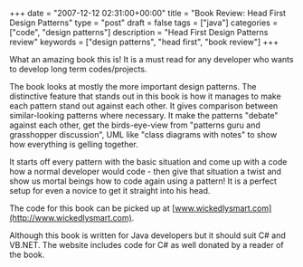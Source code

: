 +++
date = "2007-12-12 02:31:00+00:00"
title = "Book Review: Head First Design Patterns"
type = "post"
draft = false
tags = ["java"]
categories = ["code", "design patterns"]
description = "Head First Design Patterns review"
keywords = ["design patterns", "head first", "book review"]
+++

What an amazing book this is! It is a must read for any developer who wants to develop long term codes/projects.




The book looks at mostly the more important design patterns. The distinctive feature that stands out in this book is how it manages to make each pattern stand out against each other. It gives comparison between similar-looking patterns where necessary. It make the patterns "debate" against each other, get the birds-eye-view from "patterns guru and grasshopper discussion", UML like "class diagrams with notes" to show how everything is gelling together.



It starts off every pattern with the basic situation and come up with a code how a normal developer would code - then give that situation a twist and show us mortal beings how to code again using a pattern! It is a perfect setup for even a novice to get it straight into his head.





The code for this book can be picked up at [www.wickedlysmart.com](http://www.wickedlysmart.com).



Although this book is written for Java developers but it should suit C# and VB.NET. The website includes code for C# as well donated by a reader of the book.
